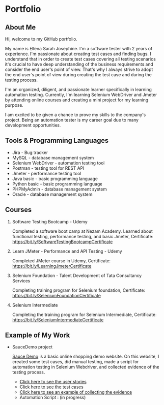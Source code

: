 # Portfolio
## About Me
Hi, welcome to my GitHub portfolio. 

My name is Ellena Sarah Josephine. I'm a software tester with 2 years of experience. I'm passionate about creating test cases and finding bugs. I understand that in order to create test cases covering all testing scenarios it's crucial to have deep understanding of the business requirements and consider the end user's point of view. That's why I always strive to adopt the end user's point of view during creating the test case and during the testing process.

I'm an organized, diligent, and passionate learner specifically in learning automation testing. Currently, I'm learning Selenium WebDriver and Jmeter by attending online courses and creating a mini project for my learning purpose.

I am excited to be given a chance to prove my skills to the company's project. Being an automation tester is my career goal due to many development opportunities.


## Tools & Programming Languages
* Jira - Bug tracker
* MySQL - database management system
* Selenium WebDriver - automation testing tool
* Postman - testing tool for REST API
* Jmeter - performance testing tool
* Java basic - basic programming language
* Python basic - basic programming language
* PHPMyAdmin - database management system
* Oracle - database management system


## Courses
1. Software Testing Bootcamp - Udemy

   Completed a software boot camp at Nezam Academy. Learned about functional testing, performance testing, and basic Jmeter, Certificate: https://bit.ly/SoftwareTestingBootcampCertificate

3. Learn JMeter - Performance and API Testing - Udemy

   Completed JMeter course in Udemy, Certificate: https://bit.ly/LearningJmeterCertificate

5. Selenium Foundation - Talent Development of Tata Consultancy Services

   Completing training program for Selenium foundation, Certificate: https://bit.ly/SeleniumFoundationCertificate
   
7. Selenium Intermediate

   Completing the training program for Selenium Intermediate, Certificate: https://bit.ly/SeleniumIntermediateCertificate 


## Example of My Work
* SauceDemo project

  [Sauce Demo](https://www.saucedemo.com/) is a basic online shopping demo website. On this website, I created some test cases, did manual testing, made a script for automation testing in Selenium Webdriver, and collected evidence of the testing process.
  - [Click here to see the user stories](https://docs.google.com/document/d/1hOUgJ1agZ3QJMX_RV9L6iF6BqWaU4DrVeND8soS3cOI/edit?usp=sharing)
  - [Click here to see the test cases](https://docs.google.com/spreadsheets/d/1ZO0JDM4xcB8eP4dw9tbv7VLstJSIGXXxL5d9wQ0tWy8/edit?usp=sharing)
  - [Click here to see an example of collecting the evidence](https://docs.google.com/spreadsheets/d/1_Z-Hbe8Qf-9xiPszxRmKxULXOplnX3qVzXi2TUUXIE8/edit?usp=sharing)
  - Automation Script : (in progress)


